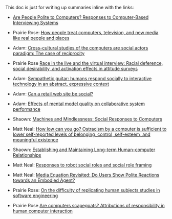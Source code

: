 This doc is just for writing up summaries inline with the links:

- [Are People Polite to Computers? Responses to Computer-Based Interviewing Systems](http://dx.doi.org/10.1111/j.1559-1816.1999.tb00142.x)

- Prairie Rose: [How people treat computers, television, and new media like real people and places](http://www.humanityonline.com/docs/the\%20media\%20equation.pdf)

- Adam: [Cross-cultural studies of the computers are social actors paradigm: The case of reciprocity](http://web.ics.purdue.edu/~duffy/IE486_Spr07/ComputersAsSocialActor.pdf)

- Prairie Rose [Race in the live and the virtual interview: Racial deference, social desirability, and activation effects in attitude surveys](http://www.jstor.org/stable/1519835?seq=1#page_scan_tab_contents)

- Adam: [Sympathetic guitar: humans respond socially to interactive technology in an abstract, expressive context](http://dl.acm.org/citation.cfm?id=2030443)

- Adam: [Can a retail web site be social?](http://journals.ama.org/doi/abs/10.1509/jmkg.71.3.143)

- Adam: [Effects of mental model quality on collaborative system performance](http://pro.sagepub.com/content/51/22/1506.short)

- Shaown: [Machines and Mindlessness: Social Responses to Computers](http://dx.doi.org/10.1111/0022-4537.00153)

- Matt Neal: [How low can you go? Ostracism by a computer is sufficient to lower self-reported levels of belonging, control, self-esteem, and meaningful existence](http://www.sciencedirect.com/science/article/pii/S0022103103001823)

- Shaown: [Establishing and Maintaining Long-term Human-computer Relationships](http://doi.acm.org/10.1145/1067860.1067867)

- Matt Neal: [Responses to robot social roles and social role framing](http://ieeexplore.ieee.org/xpl/articleDetails.jsp?arnumber=5928687)

- Matt Neal: [Media Equation Revisited: Do Users Show Polite Reactions towards an Embodied Agent?](http://dx.doi.org/10.1007/978-3-642-04380-2_19)

- Prairie Rose: [On the difficulty of replicating human subjects studies in software engineering](http://dx.doi.org/10.1145/1368088.1368115)

- Prairie Rose [Are computers scapegoats? Attributions of responsibility in human computer interaction](http://www.sciencedirect.com/science/article/pii/S1071581998901999)
